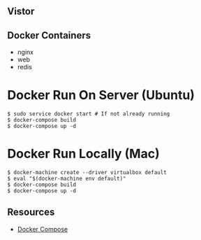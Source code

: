 ## Vistor

## Docker Containers
  - nginx
  - web
  - redis

# Docker Run On Server (Ubuntu)
```
$ sudo service docker start # If not already running
$ docker-compose build
$ docker-compose up -d
```

# Docker Run Locally (Mac)
```
$ docker-machine create --driver virtualbox default
$ eval "$(docker-machine env default)"
$ docker-compose build
$ docker-compose up -d
```

## Resources
  - [Docker Compose](https://docs.docker.com/compose/)
